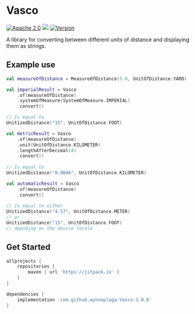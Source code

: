 # Vasco

[![Apache 2.0](https://img.shields.io/hexpm/l/plug.svg)](http://www.apache.org/licenses/LICENSE-2.0) [![](https://jitpack.io/v/wynneplaga/vasco.svg)](https://jitpack.io/#wynneplaga/vasco) [![Version](https://img.shields.io/badge/API-1%2B-blue.svg?style=flat)](https://android-arsenal.com/api?level=21)

A library for converting between different units of distance and displaying them as strings.

## Example use

```kotlin
val measureOfDistance = MeasureOfDistance(5.0, UnitOfDistance.YARD)

val imperialResult = Vasco
    .of(measureOfDistance)
    .systemOfMeasure(SystemOfMeasure.IMPERIAL)
    .convert()

// Is equal to
UnitizedDistance("15", UnitOfDistance.FOOT)

val metricResult = Vasco
    .of(measureOfDistance)
    .unit(UnitOfDistance.KILOMETER)
    .lengthAfterDecimal(4)
    .convert()
    
// Is equal to
UnitizedDistance("0.0046", UnitOfDistance.KILOMETER)

val automaticResult = Vasco
    .of(measureOfDistance)
    .convert()
    
// Is equal to either
UnitizedDistance("4.57", UnitOfDistance.METER)
// or
UnitizedDistance("15", UnitOfDistance.FOOT)
// depnding on the device locale
```

## Get Started

```gradle
allprojects {
    repositories {
        maven { url 'https://jitpack.io' }
    }
}
```
```gradle
dependencies {
    implementation 'com.github.wynneplaga:Vasco:1.0.0'
}
```

